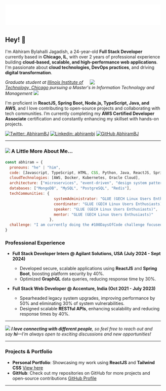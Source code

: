 
<h1 align="center">
  <img src="https://raw.githubusercontent.com/abhirambj/abhirambj/main/name.svg" alt="Abhiram B J" />
</h1>

## Hey! 👋

I'm Abhiram Bylahalli Jagadish, a 24-year-old **Full Stack Developer** currently based in **Chicago, IL**, with over 2 years of professional experience building **cloud-based, scalable, and high-performance web applications**. I'm passionate about **cloud technologies, DevOps practices**, and driving **digital transformation**. 

<img align='right' src="https://media.giphy.com/media/u2pmTWUi0MXjyrMaVj/giphy.gif" width="230">

<p><em>Graduate student at <a href="https://www.iit.edu/">Illinois Institute of Technology, Chicago</a> pursuing a Master's in Information Technology and Management <img src="https://media.giphy.com/media/WUlplcMpOCEmTGBtBW/giphy.gif" width="30"></em></p>

I'm proficient in **ReactJS, Spring Boot, Node.js, TypeScript, Java, and AWS**, and I love contributing to open-source projects and collaborating with tech communities. I’m currently completing my **AWS Certified Developer Associate** certification and constantly enhancing my skillset with hands-on projects.

[![Twitter: AbhiramBJ](https://img.shields.io/twitter/follow/el3ctr9n?style=social)](https://twitter.com/EL3CTR9N)
[![Linkedin: abhirambj](https://img.shields.io/badge/-abhirambj-blue?style=flat-square&logo=Linkedin&logoColor=white&link=https://www.linkedin.com/in/abhirambj/)](https://www.linkedin.com/in/abhirambj/)
[![GitHub AbhiramBJ](https://img.shields.io/github/followers/abhirambj?label=follow&style=social)](https://github.com/abhirambj)

---

### <img src="https://media.giphy.com/media/VgCDAzcKvsR6OM0uWg/giphy.gif" width="50"> A Little More About Me...  

```javascript
const abhiram = {
  pronouns: "he" | "him",
  code: [Javascript, TypeScript, HTML, CSS, Python, Java, ReactJS, Spring Boot, Node.js, NextJS],
  cloudTechnologies: [AWS, Docker, Kubernetes, Oracle Cloud],
  architecture: ["microservices", "event-driven", "design system pattern"],
  databases: ["MongoDB", "MySQL", "PostgreSQL", "Redis"],
  techCommunities: {
                      systemAdministrator: "GLUE (GECH Linux Users Enthusiasts)",
                      coordinator: "GLUE (GECH Linux Users Enthusiasts)",
                      speaker: "GLUE (GECH Linux Users Enthusiasts)",
                      mentor: "GLUE (GECH Linux Users Enthusiasts)"
                    },
  challenge: "I am currently doing the #100DaysOfCode challenge focused on Full Stack Development using ReactJS and Spring Boot"
}
```

### Professional Experience

- **Full Stack Developer Intern @ Agilant Solutions, USA (July 2024 - Sept 2024)**
  - Developed secure, scalable applications using **ReactJS** and **Spring Boot**, boosting platform security by 40%.
  - Optimized **GraphQL** data queries, reducing response time by 30%.

- **Full Stack Web Developer @ Accenture, India (Oct 2021 - July 2023)**
  - Spearheaded legacy system upgrades, improving performance by 50% and eliminating 30% of system vulnerabilities.
  - Designed scalable **RESTful APIs**, enhancing scalability and reducing response times by 40%.

---

<img src="https://media.giphy.com/media/LnQjpWaON8nhr21vNW/giphy.gif" width="60"> <em><b>I love connecting with different people</b>, so feel free to reach out and say <b>hi</b>—I’m always open to exciting discussions and new opportunities!</em>

---

### Projects & Portfolio
- **Personal Portfolio**: Showcasing my work using **ReactJS** and **Tailwind CSS** [View here](https://abhirambj.github.io/portfolio/)
- **GitHub**: Check out my repositories on GitHub for more projects and open-source contributions [GitHub Profile](https://github.com/abhirambj)

---
